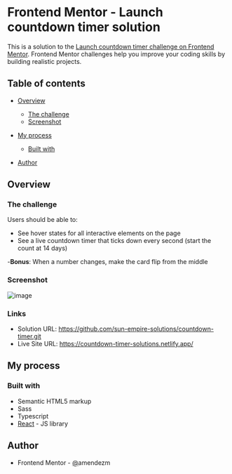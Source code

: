 # Frontend Mentor - Launch countdown timer solution

This is a solution to the [Launch countdown timer challenge on Frontend Mentor](https://www.frontendmentor.io/challenges/launch-countdown-timer-N0XkGfyz-). Frontend Mentor challenges help you improve your coding skills by building realistic projects.

## Table of contents

- [Overview](#overview)

  - [The challenge](#the-challenge)
  - [Screenshot](#screenshot)
- [My process](#my-process)

  - [Built with](#built-with)
- [Author](#author)

## Overview

### The challenge

Users should be able to:

- See hover states for all interactive elements on the page
- See a live countdown timer that ticks down every second (start the count at 14 days)

-**Bonus**: When a number changes, make the card flip from the middle

### Screenshot

![image](https://user-images.githubusercontent.com/26444448/175360955-c8be6b70-3989-4276-8162-526178225ad0.png)


### Links

- Solution URL: https://github.com/sun-empire-solutions/countdown-timer.git
- Live Site URL: https://countdown-timer-solutions.netlify.app/

## My process

### Built with

- Semantic HTML5 markup
- Sass
- Typescript
- [React](https://reactjs.org/) - JS library

## Author

- Frontend Mentor - [@](https://www.frontendmentor.io/profile/yourusername)amendezm

